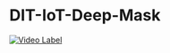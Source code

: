 # DIT-IoT-Deep-Mask

[![Video Label](http://img.youtube.com/vi/uLR1RNqJ1Mw/0.jpg)](https://youtu.be/INJaqVwoJR4)
